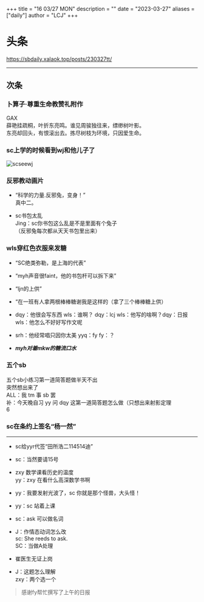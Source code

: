 +++
title = "16 03/27 MON"
description = ""
date = "2023-03-27"
aliases = ["daily"]
author = "LCJ"
+++

# 头条

<https://sbdaily.xalaok.top/posts/230327tt/>

---

## 次条

### 卜算子·尊重生命教赞礼附作

GAX  
薛艳挂疏桐，叶折东亮鸣。谁见周骏独往来，缥缈树叶影。  
东亮却回头，有恨滚出去。拣尽树枝为环境，只因爱生命。

### sc上学的时候看到wj和他儿子了

![scseewj](https://cdn.xalaok.top/images/sbdaily/2023/03/27/scseewj.png)

### 反邪教动画片

- “科学的力量.反邪兔，变身！”  
真中二。  
  
- sc书包太乱  
Jing：sc你书包这么乱是不是里面有个兔子  
（反邪兔每次都从天天书包里出来）

### wls穿红色衣服来发糖

- “SC绝类弥勒，是上海的代表”

- “myh声音很faint，他的书包杆可以拆下来”

- “ljn的上供”

- “在一班有人拿两根棒棒糖谢我是这样的（拿了三个棒棒糖上供）

- dqy：他很会写东西 wls：谁啊？ dqy：lcj wls：他写的啥啊？dqy：日报 wls：他怎么不好好写作文呢

- srh：他经常唱只因你太美  yyq：fy  fy：？

- ***myh对着mkw的糖流口水***

### 五个sb

五个sb小练习第一道简答题做半天不出  
突然想出来了  
ALL：我 tm 事 sb 罢  
补：今天晚自习 yy 问 dqy 这第一道简答题怎么做（只想出来射影定理  
6

### sc在条约上签名“杨一然”

---

- sc给yyr代签“田所浩二114514迪”

- sc：当然要请15号

- zxy 数学课看历史的温度  
yy：zxy 在看什么高深数学书啊

- yy：我要发射光波了，sc 你就是那个怪兽，大头怪！

- yy：sc 站着上课

- sc：ask 可以做名词

- J：作情态动词怎么改  
sc: She reeds to ask.  
SC：当做A处理

- 崔医生无证上岗

- J：这题怎么理解  
zxy：两个选一个

> 感谢fy帮忙撰写了上午的日报
